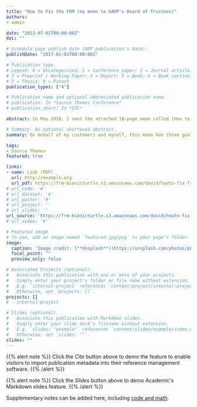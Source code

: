```yaml
---
title: "How to Fix the FRM (my memo to GARP's Board of Trustees)"
authors:
- admin

date: "2013-07-01T00:00:00Z"
doi: ""

# Schedule page publish date (NOT publication's date).
publishDate: "2017-01-01T00:00:00Z"

# Publication type.
# Legend: 0 = Uncategorized; 1 = Conference paper; 2 = Journal article;
# 3 = Preprint / Working Paper; 4 = Report; 5 = Book; 6 = Book section;
# 7 = Thesis; 8 = Patent
publication_types: ["4"]

# Publication name and optional abbreviated publication name.
# publication: In *Source Themes Conference*
# publication_short: In *STC*

abstract: In May 2018, I sent the attached 18-page memo called [How to Fix the FRM](https://frm-bionicturtle.s3.amazonaws.com/david/howto-fix-frm-v4.pdf) to GARP's leadership (including the Board of Trustees). As host of our forum for over a decade, I have a front-row seat into candidates' experiences and their feedback; in particular, I've spent several hundred hours debugging syllabus material and practice questions. The primary motivation for the memo was the high error rate we've observed in the source material, in particular sample practice questions. Related, the anthology approach (i.e., differing authors) of the exam has created certain inconsistencies and ambiguities, many of which are detailed in the memo. As I wrote in the memo, "On behalf of my customers and myself, this memo has three goals. One, to warn you of reputational risks that are accruing to the FRM product, at least online. Two, to convince you there is an opportunity for improvement in the FRM product. Three, if those arguments are convincing, to learn that the Committee will take some concrete steps to make improvements. With that agenda, at the end of this memo, after asking important questions, I offer recommendations and suggestions." <br/><br/>The irony of these quality problems is that they are mostly unnoticed by the majority of candidates who are too busy digesting the material in a first pass effort at comprehension. Rather, these issues have been noticed only by the more experienced and proficient candidates, who tend to arrive with prerequisites that enable them to discern defects. What I mean is, most candidates are just trying to learn how to calculate value at risk (VaR), for example, or credit value adjustment (CVA), it's after you master them are you likely to noitce that GARP's own approaches can be inconsistent. A key point that I have repeatedly emphasized to management, with actual examples, is that some inconsistencies ironically bias against better-prepared candidates; that is, some submitted questions have a perceived correct answer that is easier to identify if you know less (candidates who know more often tend to identify an alternative)! In any case, I assume that I do not need to defend high standards especially in the context of how much time and money must be invested by an FRM candidate. <br/><br/>This memo summarizes, on a certain level, my years long effort to contribute to the improvement of syllabus. I did receive a careful, thoughtful, and encouraging reply from Bill May (Global Head of Certifications and Education Program). My reply to his reply is appended, but due to privacy, his reply to me is not included. I'm sharing here now only because this phase has long-since concluded (months ago) and I am very much looking forward to seeing GARP's release of the 2020 syllabus.

# Summary. An optional shortened abstract.
summary: On behalf of my customers and myself, this memo has three goals. One, to warn you of reputational risks that are accruing to the FRM product, at least online. Two, to convince you there is an opportunity for improvement in the FRM product. Three, if those arguments are convincing, to learn that the Committee will take some concrete steps to make improvements. With that agenda, at the end of this memo, after asking important questions, I offer recommendations and suggestions.

tags:
- Source Themes
featured: true

links:
- name: Link (PDF)
  url: http://example.org
  url_pdf: https://frm-bionicturtle.s3.amazonaws.com/david/howto-fix-frm-v4.pdf
# url_code: '#'
# url_dataset: '#'
# url_poster: '#'
# url_project: ''
# url_slides: ''
url_source: 'https://frm-bionicturtle.s3.amazonaws.com/david/howto-fix-frm-v4.pdf'
# url_video: '#'

# Featured image
# To use, add an image named `featured.jpg/png` to your page's folder. 
image:
  caption: 'Image credit: [**Unsplash**](https://unsplash.com/photos/pLCdAaMFLTE)'
  focal_point: ""
  preview_only: false

# Associated Projects (optional).
#   Associate this publication with one or more of your projects.
#   Simply enter your project's folder or file name without extension.
#   E.g. `internal-project` references `content/project/internal-project/index.md`.
#   Otherwise, set `projects: []`.
projects: []
# - internal-project

# Slides (optional).
#   Associate this publication with Markdown slides.
#   Simply enter your slide deck's filename without extension.
#   E.g. `slides: "example"` references `content/slides/example/index.md`.
#   Otherwise, set `slides: ""`.
slides: ""
---
```


{{% alert note %}}
Click the *Cite* button above to demo the feature to enable visitors to import publication metadata into their reference management software.
{{% /alert %}}

{{% alert note %}}
Click the *Slides* button above to demo Academic's Markdown slides feature.
{{% /alert %}}

Supplementary notes can be added here, including [code and math](https://sourcethemes.com/academic/docs/writing-markdown-latex/).
